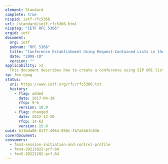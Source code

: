 ```yaml
---
element: Standard
complete: true
nispid: ietf-rfc5366
url: /standard/ietf-rfc5366.html
nisptag: "IETF RFC 5366"
orgid: ietf
document:
  org: ietf
  pubnum: "RFC 5366"
  title: "Conference Establishment Using Request-Contained Lists in the Session Initiation Protocol (SIP)"
  date: "2008-10"
  version: ""
applicability: >2
  This document describes how to create a conference using SIP URI-list services. In particular, it describes a mechanism that allows a User Agent Client to provide a conference server with the initial list of participants using an INVITE-contained URI list.
rp: fmn-cpwg
status:
  uri: https://www.ietf.org/rfc/rfc5366.txt
  history: 
    - flag: added
      date: 2017-04-30
      rfcp: 9-6
      version: 10.0
    - flag: changed
      date: 2022-12-20
      rfcp: 14-62
      version: 15.0
uuid: b11bda86-8177-4964-950c-fb7a546fc036
coverdocument:
consumers:
  - fmn3-session-initiation-and-control-profile
  - fmn4-20211022-prf-84
  - fmn5-20221202-prf-84
---
```

